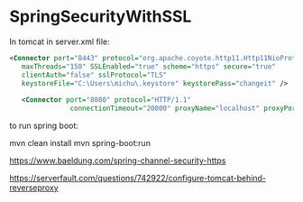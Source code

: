 # SpringSecurityWithSSL

In tomcat in server.xml file:
```xml
<Connector port="8443" protocol="org.apache.coyote.http11.Http11NioProtocol"
   maxThreads="150" SSLEnabled="true" scheme="https" secure="true"
   clientAuth="false" sslProtocol="TLS"
   keystoreFile="C:\Users\michu\.keystore" keystorePass="changeit" />
   
   <Connector port="8080" protocol="HTTP/1.1"
               connectionTimeout="20000" proxyName="localhost" proxyPort="8443" scheme="https" secure="true"/>
   ```
   
   to run spring boot:
   
   mvn clean install
   mvn spring-boot:run


https://www.baeldung.com/spring-channel-security-https

https://serverfault.com/questions/742922/configure-tomcat-behind-reverseproxy
